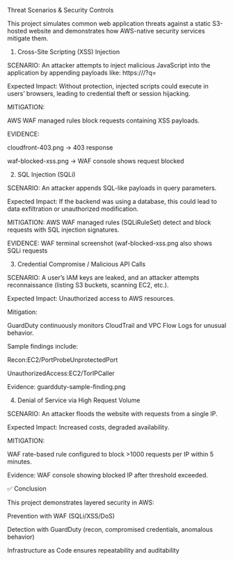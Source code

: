 Threat Scenarios & Security Controls

This project simulates common web application threats against a static S3-hosted website and demonstrates how AWS-native security services mitigate them.

1. Cross-Site Scripting (XSS) Injection




SCENARIO: An attacker attempts to inject malicious JavaScript into the application by appending payloads like: https://<cloudfront-domain>/?q=<script>alert(1)</script>

Expected Impact: Without protection, injected scripts could execute in users’ browsers, leading to credential theft or session hijacking.


MITIGATION:

AWS WAF managed rules block requests containing XSS payloads.


EVIDENCE:

cloudfront-403.png → 403 response

waf-blocked-xss.png → WAF console shows request blocked




2. SQL Injection (SQLi)

SCENARIO: An attacker appends SQL-like payloads in query parameters.

Expected Impact: If the backend was using a database, this could lead to data exfiltration or unauthorized modification.

MITIGATION:
AWS WAF managed rules (SQLiRuleSet) detect and block requests with SQL injection signatures.

EVIDENCE: WAF terminal screenshot (waf-blocked-xss.png also shows SQLi requests



3. Credential Compromise / Malicious API Calls

SCENARIO: A user’s IAM keys are leaked, and an attacker attempts reconnaissance (listing S3 buckets, scanning EC2, etc.).

Expected Impact: Unauthorized access to AWS resources.


Mitigation:

GuardDuty continuously monitors CloudTrail and VPC Flow Logs for unusual behavior.

Sample findings include:

Recon:EC2/PortProbeUnprotectedPort

UnauthorizedAccess:EC2/TorIPCaller

Evidence: guardduty-sample-finding.png



4. Denial of Service via High Request Volume

SCENARIO: An attacker floods the website with requests from a single IP.

Expected Impact: Increased costs, degraded availability.

MITIGATION:

WAF rate-based rule configured to block >1000 requests per IP within 5 minutes.

Evidence: WAF console showing blocked IP after threshold exceeded.




✅ Conclusion

This project demonstrates layered security in AWS:

Prevention with WAF (SQLi/XSS/DoS)

Detection with GuardDuty (recon, compromised credentials, anomalous behavior)

Infrastructure as Code ensures repeatability and auditability
